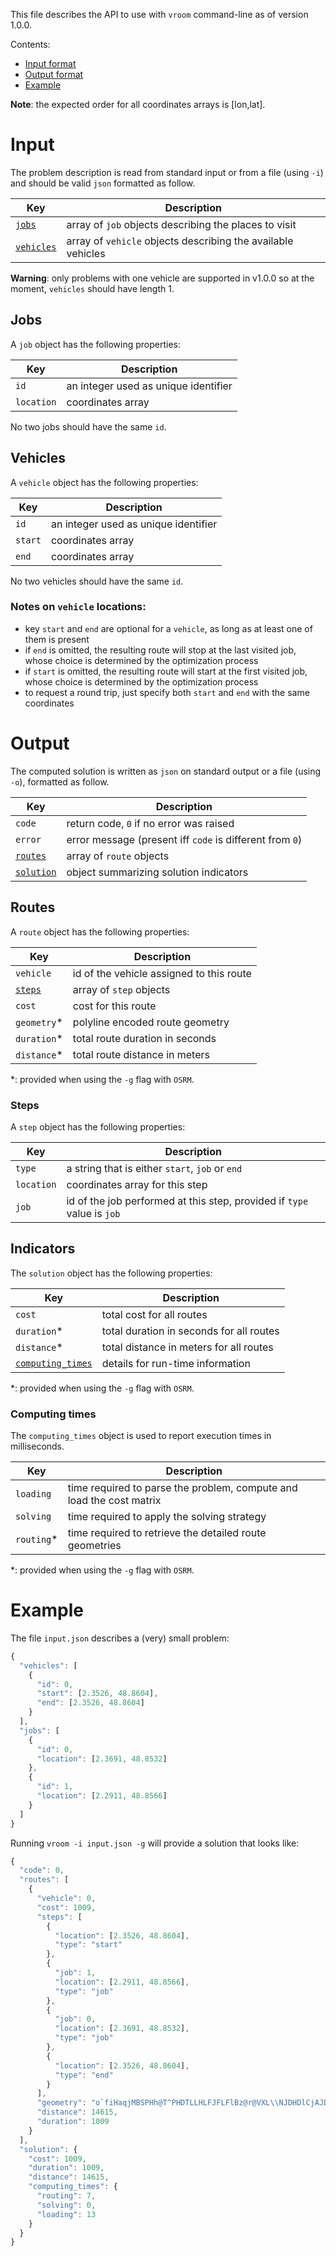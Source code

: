 <!-- This file is part of VROOM. -->

<!-- Copyright (c) 2015-2016, Julien Coupey. -->
<!-- All rights reserved (see LICENSE). -->

This file describes the API to use with `vroom` command-line as of
version 1.0.0.

Contents:
- [Input format](#input)
- [Output format](#output)
- [Example](#example)

**Note**: the expected order for all coordinates arrays is [lon,lat].

# Input

The problem description is read from standard input or from a file
(using `-i`) and should be valid `json` formatted as follow.

| Key         | Description |
|-----------|-----------|
| [`jobs`](#jobs) |  array of `job` objects describing the places to visit |
| [`vehicles`](#vehicles) |  array of `vehicle` objects describing the available vehicles |

**Warning**: only problems with one vehicle are supported in v1.0.0 so
at the moment, `vehicles` should have length 1.

## Jobs

A `job` object has the following properties:

| Key         | Description |
| ----------- | ----------- |
| `id` | an integer used as unique identifier |
| `location` | coordinates array |

No two jobs should have the same `id`.

## Vehicles

A `vehicle` object has the following properties:

| Key         | Description |
| ----------- | ----------- |
| `id` | an integer used as unique identifier |
| `start` | coordinates array |
| `end` | coordinates array |

No two vehicles should have the same `id`.

### Notes on `vehicle` locations:
- key `start` and `end` are optional for a `vehicle`, as long as at
  least one of them is present
- if `end` is omitted, the resulting route will stop at the last
  visited job, whose choice is determined by the optimization process
- if `start` is omitted, the resulting route will start at the first
  visited job, whose choice is determined by the optimization process
- to request a round trip, just specify both `start` and `end` with
  the same coordinates

# Output

The computed solution is written as `json` on standard output or a file
(using `-o`), formatted as follow.

| Key         | Description |
| ----------- | ----------- |
| `code` | return code, `0` if no error was raised |
| `error` | error message (present iff `code` is different from `0`) |
| [`routes`](#routes) | array of `route` objects |
| [`solution`](#indicators) | object summarizing solution indicators |

## Routes

A `route` object has the following properties:

| Key         | Description |
| ----------- | ----------- |
| `vehicle` | id of the vehicle assigned to this route |
| [`steps`](#steps) | array of `step` objects |
| `cost` | cost for this route |
| `geometry`* | polyline encoded route geometry |
| `duration`* | total route duration in seconds |
| `distance`* | total route distance in meters |

*: provided when using the `-g` flag with `OSRM`.

### Steps

A `step` object has the following properties:

| Key         | Description |
| ----------- | ----------- |
| `type` | a string that is either `start`, `job` or `end` |
| `location` | coordinates array for this step |
| `job` | id of the job performed at this step, provided if `type` value is `job` |

## Indicators

The `solution` object has the following properties:

| Key         | Description |
| ----------- | ----------- |
| `cost` | total cost for all routes |
| `duration`* | total duration in seconds for all routes |
| `distance`* | total distance in meters for all routes |
| [`computing_times`](#computing-times) | details for run-time information |

*: provided when using the `-g` flag with `OSRM`.

### Computing times

The `computing_times` object is used to report execution times in
milliseconds.

| Key | Description |
| ----------- | ----------- |
| `loading` | time required to parse the problem, compute and load the cost matrix |
| `solving` | time required to apply the solving strategy |
| `routing`* | time required to retrieve the detailed route geometries |

*: provided when using the `-g` flag with `OSRM`.

# Example

The file `input.json` describes a (very) small problem:

```javascript
{
  "vehicles": [
    {
      "id": 0,
      "start": [2.3526, 48.8604],
      "end": [2.3526, 48.8604]
    }
  ],
  "jobs": [
    {
      "id": 0,
      "location": [2.3691, 48.8532]
    },
    {
      "id": 1,
      "location": [2.2911, 48.8566]
    }
  ]
}
```

Running `vroom -i input.json -g` will provide a solution that looks
like:

```javascript
{
  "code": 0,
  "routes": [
    {
      "vehicle": 0,
      "cost": 1009,
      "steps": [
        {
          "location": [2.3526, 48.8604],
          "type": "start"
        },
        {
          "job": 1,
          "location": [2.2911, 48.8566],
          "type": "job"
        },
        {
          "job": 0,
          "location": [2.3691, 48.8532],
          "type": "job"
        },
        {
          "location": [2.3526, 48.8604],
          "type": "end"
        }
      ],
      "geometry": "o`fiHaqjMBSPHh@T^PHDTLLHLFJFLFlBz@r@VXL\\NJDHDlCjAJDHDCPCNCNl\n@dGBVFp@Oz@bBt@RHPHtDhBHDJD@@bD~AnB~@RJLFFDbAd@PJTH`Ad@LFCHGZSpAO~@kApGOn@K^?BSf@Yv@k@zAw@nBGPwBnDOTmBrCa\n@l@W\\{@fBUd@}BvE{@hBW|ASvAe@jDAP?DJtC@\\Ab@qArIG\\UhAWlA_@fBoBnIEREP]zAMh@Kb@e@vBo@vCS|@oBvJADI\\GZEPy\n@dEGXKf@kFtWI`@Ml@GXI^?BOr@Mr@CN[zA?f@KzADbNBx@D`EBt@@h@?v@?RAFAr@@jDFr@\\fDFh@@`@@f@@J?p@B|CPpVFnL?L\n?`A?|AGb@?F?\\BbAF`A?D?HDtAFfBLjBV|BD\\L~@X|A`@nB~@|C`AfCfAhBLT`@n@fAzBtCtEhBvCtCxEt@|@bAfAvAgCwAfCIm\n@{@_BcEyGW_@S[QNK\\a@~@aErHCBGN_AoAIMyDoFqBmCm@w@a@wAw@oDo@aDGYGSCK?ECGO_AcB{MW}B[yEw@{JQiBEc@Ca@Ai@\n?kACsDCaFKgACoFIiKCkE?g@C_EAg@CuD?g@CiDIgMC_CAwBBsANaAXkA^gAn@sCXqAJk@hAoEzCcN^cBj@eCLg@`@kBViAhAcFlBqIzCyLhE_\n[|@oKt@uJPyAL_@BMJe@|@kINkAlAkGxAaI`@wC^kBLq@Ji@lAuGTmAx@qCv@kDZsALa@b@u@p@}BRkAp@yBd@oA~@eCJY\\aAPi\n@`@sAp@_DZ_BF[x@iDZy@?_@n@sCDc@US|@iDd@eBDOLa@L]v@sAj@_@ZIpAEb@APAJ@HAe@gCG_@[uAEWy@{DgBsIEOKe@Ow@Q{\n@WqAKi@YsA]}AKm@COGe@Cg@Am@HWFY@Q?SAQGYIWOQSKSAMBKDEBILEBKVCNAHAR?P@RFVBJDJNP@?PHIpAEj@IbAIfAATQ~Be@\n`D?F[bBKp@CLERERu@fDCNGRCHg@rBENMd@[`A_@jAQd@G`@Il@Mz@q@rEQnA[tBEVG\\c@vCCPCRc@tCStACPET_@fCQjACNQjAu\n@bFGMGGECuAq@IGERmAtEELKGs@c@CCeCwAIEIEqA}@GEcAs@OMIImAoAEHWl@Sv@U`BCVQx@CL`Br@",
      "distance": 14615,
      "duration": 1009
    }
  ],
  "solution": {
    "cost": 1009,
    "duration": 1009,
    "distance": 14615,
    "computing_times": {
      "routing": 7,
      "solving": 0,
      "loading": 13
    }
  }
}
```
